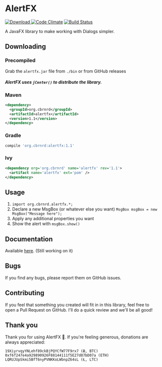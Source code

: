 # AlertFX

[ ![Download](https://api.bintray.com/packages/cbrnrd/AlertFX/AlertFX/images/download.svg) ](https://bintray.com/cbrnrd/AlertFX/AlertFX/_latestVersion)
[![Code Climate](https://codeclimate.com/github/cbrnrd/AlertFX/badges/gpa.svg)](https://codeclimate.com/github/cbrnrd/AlertFX)
[![Build Status](https://travis-ci.org/cbrnrd/AlertFX.svg?branch=master)](https://travis-ci.org/cbrnrd/AlertFX)

A JavaFX library to make working with Dialogs simpler.

## Downloading

### Precompiled
Grab the `alertfx.jar` file from `./bin` or from GitHub releases

##### AlertFX uses `jCenter()` to distribute the library.

### Maven

```xml
<dependency>
  <groupId>org.cbrnrd</groupId>
  <artifactId>alertfx</artifactId>
  <version>1.1</version>
</dependency>
```

### Gradle

```gradle
compile 'org.cbrnrd:alertfx:1.1'
```


### Ivy

```xml
<dependency org='org.cbrnrd' name='alertfx' rev='1.1'>
  <artifact name='alertfx' ext='pom' />
</dependency>
```

## Usage

1. `import org.cbrnrd.alertfx.*;`
2. Declare a new MsgBox (or whatever else you want) `MsgBox msgBox = new MsgBox("Message here");`
3. Apply any additional properties you want
4. Show the alert with `msgBox.show()`

## Documentation

Available [here](http://cbrnrd.github.io/AlertFX). (Still working on it)

## Bugs

If you find any bugs, please report them on GitHub issues.

## Contributing

If you feel that something you created will fit in in this library,
feel free to open a Pull Request on GitHub. I'll do a quick review
and we'll be all good!

## Thank you

Thank you for using AlertFX 👏.
If you're feeling generous, donations are always appreciated:

```
19XiyrvqyYNLehf89ckBjPQYCfW77F9rx7 (Ƀ, BTC)
0xf6f247e4a929890926F88144111f5E27d87bD07a (ETH)
LQRUJUpSkmi5BfT6nyPVNKKoLWbnpZ64sL (Ł, LTC)
```
